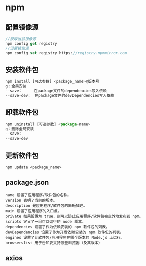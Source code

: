 # npm

## 配置镜像源

```js
//获取当前镜像源
npm config get registry
//设置镜像源
npm config set registry https://registry.npmmirror.com
```

## 安装软件包

```js
npm install [可选参数] <package_name>@版本号
g：全局安装
--save：     在package文件的dependencies写入依赖
--save-dev:  在package文件的devDependencies写入依赖
```

## 卸载软件包

```js
npm uninstall [可选参数] <package-name>
g：删除全局安装
--save：     
--save-dev
```

## 更新软件包

```
npm update <package_name>
```

## package.json

```
name 设置了应用程序/软件包的名称。
version 表明了当前的版本。
description 是应用程序/软件包的简短描述。
main 设置了应用程序的入口点。
private 如果设置为 true，则可以防止应用程序/软件包被意外地发布到 npm。
scripts 定义了一组可以运行的 node 脚本。
dependencies 设置了作为依赖安装的 npm 软件包的列表。
devDependencies 设置了作为开发依赖安装的 npm 软件包的列表。
engines 设置了此软件包/应用程序在哪个版本的 Node.js 上运行。
browserslist 用于告知要支持哪些浏览器（及其版本）
```

## axios









